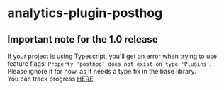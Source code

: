 # analytics-plugin-posthog

## Important note for the 1.0 release
If your project is using Typescript, you'll get an error when trying to use feature flags: `Property 'posthog' does not exist on type 'Plugins'`. Please ignore it for now, as it needs a type fix in the base library.  
You can track progress [HERE](https://github.com/DavidWells/analytics/issues/266).
